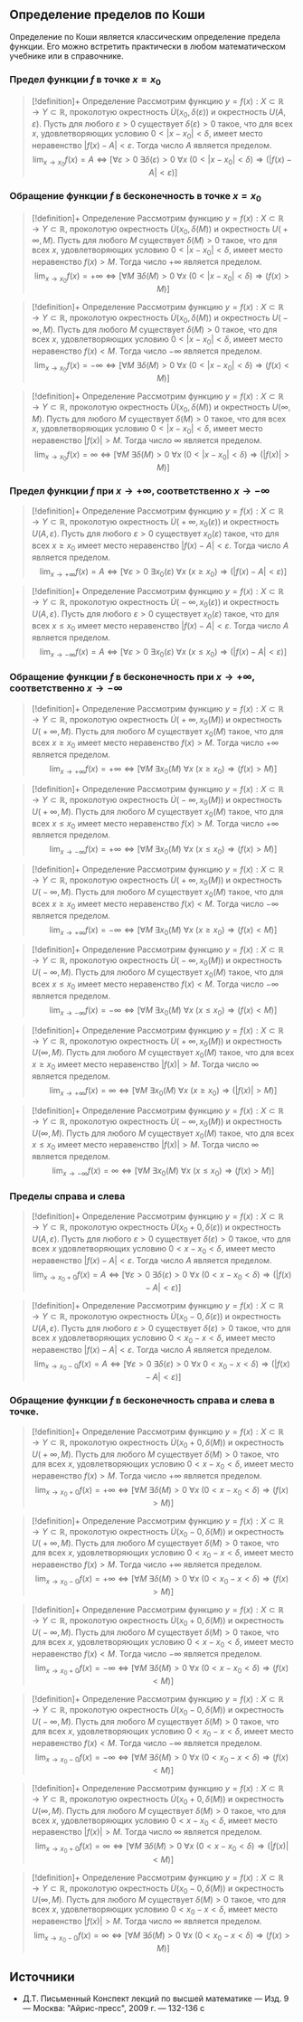 ## Определение пределов по Коши
Определение по Коши является классическим определение предела функции. Его можно встретить практически в любом математическом учебнике или в справочнике. 

### Предел функции $f$ в точке $x=x_0$
> [!definition]+ Определение
> Рассмотрим функцию $y=f(x):X \subset \mathbb{R}\rightarrow Y \subset \mathbb{R}$, проколотую окрестность $\dot U\big(x_0, \delta(\varepsilon)\big)$ и окрестность $U\big(A, \varepsilon\big)$. Пусть для любого $\varepsilon > 0$ существует $\delta(\varepsilon) > 0$ такое, что для всех $x$, удовлетворяющих условию $0 < |x-x_0|< \delta$, имеет место неравенство $|f(x) - A| < \varepsilon$. Тогда число $A$ является пределом. 
> $$\lim_{x \to x_0} f(x) = A \Leftrightarrow \Big[\forall \varepsilon > 0 ~ \exists \delta\big(\varepsilon)>0 ~ \forall x ~ (0 < |x - x_0| < \delta\big) \Rightarrow \big(|f (x) - A| < \varepsilon\big)\Big]$$
>

### Обращение функции $f$ в бесконечность в точке $x=x_0$ 
> [!definition]+ Определение
> Рассмотрим функцию $y=f(x):X \subset \mathbb{R}\rightarrow Y \subset \mathbb{R}$, проколотую окрестность $\dot U\big(x_0, \delta(M)\big)$ и окрестность $U\big(+\infty, M\big)$. Пусть для любого $M$ существует $\delta(M)>0$ такое, что для всех $x$, удовлетворяющих условию $0 < |x-x_0|< \delta$, имеет место неравенство $f(x) > M$. Тогда число $+\infty$ является пределом. 
> $$\lim_{x \to x_0} f(x) = +\infty \Leftrightarrow \Big[\forall M ~ \exists \delta\big(M)>0 ~ \forall x ~ (0 < |x - x_0| < \delta\big) \Rightarrow \big(f(x) > M\big)\Big]$$

> [!definition]+ Определение
> Рассмотрим функцию $y=f(x):X \subset \mathbb{R}\rightarrow Y \subset \mathbb{R}$, проколотую окрестность $\dot U\big(x_0, \delta(M)\big)$ и окрестность $U\big(-\infty, M\big)$. Пусть для любого $M$ существует $\delta(M)>0$ такое, что для всех $x$, удовлетворяющих условию $0 < |x-x_0|< \delta$, имеет место неравенство $f(x) < M$. Тогда число $-\infty$ является пределом. 
> $$\lim_{x \to x_0} f(x) = -\infty \Leftrightarrow \Big[\forall M ~ \exists \delta\big(M)>0 ~ \forall x ~ (0 < |x - x_0| < \delta\big) \Rightarrow \big(f(x) < M\big)\Big]$$

> [!definition]+ Определение
> Рассмотрим функцию $y=f(x):X \subset \mathbb{R}\rightarrow Y \subset \mathbb{R}$, проколотую окрестность $\dot U\big(x_0, \delta(M)\big)$ и окрестность $U\big(\infty, M\big)$. Пусть для любого $M$ существует $\delta(M)>0$ такое, что для всех $x$, удовлетворяющих условию $0 < |x-x_0|< \delta$, имеет место неравенство $|f(x)| > M$. Тогда число $\infty$ является пределом. 
> $$\lim_{x \to x_0} f(x) = \infty \Leftrightarrow \Big[\forall M ~ \exists \delta\big(M)>0 ~ \forall x ~ (0 < |x - x_0| < \delta\big) \Rightarrow \big(|f(x)| > M)\Big]$$

### Предел функции $f$ при $x \to + \infty$, соответственно $x \to - \infty$
> [!definition]+ Определение
> Рассмотрим функцию $y=f(x):X \subset \mathbb{R}\rightarrow Y \subset \mathbb{R}$, проколотую окрестность $\dot U\big(+\infty, x_0(\varepsilon)\big)$ и окрестность $U\big(A, \varepsilon\big)$. Пусть для любого $\varepsilon > 0$ существует $x_0(\varepsilon)$ такое, что для всех $x \geq x_0$ имеет место неравенство $|f(x) - A| < \varepsilon$. Тогда число $A$ является пределом. 
> $$\lim_{x \to +\infty} f(x) = A \Leftrightarrow \Big[\forall \varepsilon > 0 ~ \exists x_0(\varepsilon) ~ \forall x ~ \big(x \geq x_0\big) \Rightarrow \big(|f (x) - A| < \varepsilon\big)\Big]$$

> [!definition]+ Определение
> Рассмотрим функцию $y=f(x):X \subset \mathbb{R}\rightarrow Y \subset \mathbb{R}$, проколотую окрестность $\dot U\big(-\infty, x_0(\varepsilon)\big)$ и окрестность $U\big(A, \varepsilon\big)$. Пусть для любого $\varepsilon > 0$ существует $x_0(\varepsilon)$ такое, что для всех $x \leq x_0$ имеет место неравенство $|f(x) - A| < \varepsilon$. Тогда число $A$ является пределом. 
> $$\lim_{x \to -\infty} f(x) = A \Leftrightarrow \Big[\forall \varepsilon > 0 ~ \exists x_0(\varepsilon) ~ \forall x ~ \big(x \leq x_0\big) \Rightarrow \big(|f (x) - A| < \varepsilon\big)\Big]$$

### Обращение функции $f$ в бесконечность при $x \to + \infty$, соответственно $x \to - \infty$
> [!definition]+ Определение
> Рассмотрим функцию $y=f(x):X \subset \mathbb{R}\rightarrow Y \subset \mathbb{R}$, проколотую окрестность $\dot U\big(+\infty, x_0(M)\big)$ и окрестность $U\big(+\infty, M\big)$. Пусть для любого $M$ существует $x_0(M)$ такое, что для всех $x \geq x_0$ имеет место неравенство $f(x) > M$. Тогда число $+\infty$ является пределом. 
> $$\lim_{x \to +\infty} f(x) = + \infty \Leftrightarrow \Big[\forall M ~ \exists x_0(M) ~ \forall x ~ \big(x \geq x_0\big) \Rightarrow \big(f(x) > M\big)\Big]$$

> [!definition]+ Определение
> Рассмотрим функцию $y=f(x):X \subset \mathbb{R}\rightarrow Y \subset \mathbb{R}$, проколотую окрестность $\dot U\big(-\infty, x_0(M)\big)$ и окрестность $U\big(+\infty, M\big)$. Пусть для любого $M$ существует $x_0(M)$ такое, что для всех $x \leq x_0$ имеет место неравенство $f(x) > M$. Тогда число $+\infty$ является пределом. 
> $$\lim_{x \to -\infty} f(x) = + \infty \Leftrightarrow \Big[\forall M ~ \exists x_0(M) ~ \forall x ~ \big(x \leq x_0\big) \Rightarrow \big(f(x) > M\big)\Big]$$

> [!definition]+ Определение
> Рассмотрим функцию $y=f(x):X \subset \mathbb{R}\rightarrow Y \subset \mathbb{R}$, проколотую окрестность $\dot U\big(+\infty, x_0(M)\big)$ и окрестность $U\big(-\infty, M\big)$. Пусть для любого $M$ существует $x_0(M)$ такое, что для всех $x \geq x_0$ имеет место неравенство $f(x) < M$. Тогда число $-\infty$ является пределом. 
> $$\lim_{x \to +\infty} f(x) = - \infty \Leftrightarrow \Big[\forall M ~ \exists x_0(M) ~ \forall x ~ \big(x \geq x_0\big) \Rightarrow \big(f(x) < M\big)\Big]$$

> [!definition]+ Определение
> Рассмотрим функцию $y=f(x):X \subset \mathbb{R}\rightarrow Y \subset \mathbb{R}$, проколотую окрестность $\dot U\big(-\infty, x_0(M)\big)$ и окрестность $U\big(-\infty, M\big)$. Пусть для любого $M$ существует $x_0(M)$ такое, что для всех $x \leq x_0$ имеет место неравенство $f(x) < M$. Тогда число $-\infty$ является пределом. 
> $$\lim_{x \to -\infty} f(x) = - \infty \Leftrightarrow \Big[\forall M ~ \exists x_0(M) ~ \forall x ~ \big(x \leq x_0\big) \Rightarrow \big(f(x) < M\big)\Big]$$

> [!definition]+ Определение
> Рассмотрим функцию $y=f(x):X \subset \mathbb{R}\rightarrow Y \subset \mathbb{R}$, проколотую окрестность $\dot U\big(+\infty, x_0(M)\big)$ и окрестность $U\big(\infty, M\big)$. Пусть для любого $M$ существует $x_0(M)$ такое, что для всех $x \geq x_0$ имеет место неравенство $|f(x)| > M$. Тогда число $\infty$ является пределом. 
> $$\lim_{x \to +\infty} f(x) = \infty \Leftrightarrow \Big[\forall M ~ \exists x_0(M) ~ \forall x ~ \big(x \geq x_0\big) \Rightarrow \big(|f(x)| > M\big)\Big]$$

> [!definition]+ Определение
> Рассмотрим функцию $y=f(x):X \subset \mathbb{R}\rightarrow Y \subset \mathbb{R}$, проколотую окрестность $\dot U\big(-\infty, x_0(M)\big)$ и окрестность $U\big(\infty, M\big)$. Пусть для любого $M$ существует $x_0(M)$ такое, что для всех $x \leq x_0$ имеет место неравенство $|f(x)| > M$. Тогда число $\infty$ является пределом. 
> $$\lim_{x \to -\infty} f(x) = \infty \Leftrightarrow \Big[\forall M ~ \exists x_0(M) ~ \forall x ~ \big(x \leq x_0\big) \Rightarrow \big(f(x) > M\big)\Big]$$

### Пределы справа и слева
> [!definition]+ Определение
> Рассмотрим функцию $y=f(x):X \subset \mathbb{R}\rightarrow Y \subset \mathbb{R}$, проколотую окрестность $\dot U\big(x_0+0, \delta(\varepsilon)\big)$ и окрестность $U\big(A, \varepsilon\big)$. Пусть для любого $\varepsilon > 0$ существует $\delta(\varepsilon) > 0$ такое, что для всех $x$ удовлетворяющих условию $0 < x-x_0< \delta$, имеет место неравенство $|f(x) - A| < \varepsilon$. Тогда число $A$ является пределом. 
> $$\lim_{x \to x_0+0} f(x) = A \Leftrightarrow \Big[\forall \varepsilon > 0 ~ \exists \delta\big(\varepsilon)>0 ~ \forall x ~ (0 < x-x_0< \delta\big) \Rightarrow \big(|f (x) - A| < \varepsilon\big)\Big]$$

> [!definition]+ Определение
> Рассмотрим функцию $y=f(x):X \subset \mathbb{R}\rightarrow Y \subset \mathbb{R}$, проколотую окрестность $\dot U\big(x_0-0, \delta(\varepsilon)\big)$ и окрестность $U\big(A, \varepsilon\big)$. Пусть для любого $\varepsilon > 0$ существует $\delta(\varepsilon) > 0$ такое, что для всех $x$ удовлетворяющих условию $0 < x_0-x< \delta$, имеет место неравенство $|f(x) - A| < \varepsilon$. Тогда число $A$ является пределом. 
> $$\lim_{x \to x_0-0} f(x) = A \Leftrightarrow \Big[\forall \varepsilon > 0 ~ \exists \delta\big(\varepsilon)>0 ~ \forall x ~ 0 < x_0-x< \delta\big) \Rightarrow \big(|f (x) - A| < \varepsilon\big)\Big]$$

### Обращение функции $f$ в бесконечность справа и слева в точке. 
> [!definition]+ Определение
> Рассмотрим функцию $y=f(x):X \subset \mathbb{R}\rightarrow Y \subset \mathbb{R}$, проколотую окрестность $\dot U\big(x_0+0, \delta(M)\big)$ и окрестность $U\big(+\infty, M\big)$. Пусть для любого $M$ существует $\delta(M) > 0$ такое, что для всех $x$, удовлетворяющих условию $0 < x - x_0< \delta$, имеет место неравенство $f(x) > M$. Тогда число $+\infty$ является пределом. 
> $$\lim_{x \to x_0+0} f(x) = +\infty \Leftrightarrow \Big[\forall M ~ \exists \delta\big(M)>0 ~ \forall x ~ (0 < x-x_0< \delta\big) \Rightarrow \big(f(x) > M\big)\Big]$$

> [!definition]+ Определение
> Рассмотрим функцию $y=f(x):X \subset \mathbb{R}\rightarrow Y \subset \mathbb{R}$, проколотую окрестность $\dot U\big(x_0-0, \delta(M)\big)$ и окрестность $U\big(+\infty, M\big)$. Пусть для любого $M$ существует $\delta(M) > 0$ такое, что для всех $x$, удовлетворяющих условию $0 < x_0 - x< \delta$, имеет место неравенство $f(x) > M$. Тогда число $+\infty$ является пределом. 
> $$\lim_{x \to x_0-0} f(x) = +\infty \Leftrightarrow \Big[\forall M ~ \exists \delta\big(M)>0 ~ \forall x ~ (0 < x_0 - x< \delta\big) \Rightarrow \big(f(x) > M\big)\Big]$$

> [!definition]+ Определение
> Рассмотрим функцию $y=f(x):X \subset \mathbb{R}\rightarrow Y \subset \mathbb{R}$, проколотую окрестность $\dot U\big(x_0+0, \delta(M)\big)$ и окрестность $U\big(-\infty, M\big)$. Пусть для любого $M$ существует $\delta(M) > 0$ такое, что для всех $x$, удовлетворяющих условию $0 < x - x_0< \delta$, имеет место неравенство $f(x) < M$. Тогда число $-\infty$ является пределом. 
> $$\lim_{x \to x_0+0} f(x) = -\infty \Leftrightarrow \Big[\forall M ~ \exists \delta\big(M)>0 ~ \forall x ~ (0 < x-x_0< \delta\big) \Rightarrow \big(f(x) < M\big)\Big]$$

> [!definition]+ Определение
> Рассмотрим функцию $y=f(x):X \subset \mathbb{R}\rightarrow Y \subset \mathbb{R}$, проколотую окрестность $\dot U\big(x_0-0, \delta(M)\big)$ и окрестность $U\big(-\infty, M\big)$. Пусть для любого $M$ существует $\delta(M) > 0$ такое, что для всех $x$, удовлетворяющих условию $0 < x_0 - x< \delta$, имеет место неравенство $f(x) < M$. Тогда число $-\infty$ является пределом. 
> $$\lim_{x \to x_0-0} f(x) = -\infty \Leftrightarrow \Big[\forall M ~ \exists \delta\big(M)>0 ~ \forall x ~ (0 < x_0 - x< \delta\big) \Rightarrow \big(f(x) < M\big)\Big]$$

> [!definition]+ Определение
> Рассмотрим функцию $y=f(x):X \subset \mathbb{R}\rightarrow Y \subset \mathbb{R}$, проколотую окрестность $\dot U\big(x_0+0, \delta(M)\big)$ и окрестность $U\big(\infty, M\big)$. Пусть для любого $M$ существует $\delta(M) > 0$ такое, что для всех $x$, удовлетворяющих условию $0 < x - x_0< \delta$, имеет место неравенство $|f(x)| > M$. Тогда число $\infty$ является пределом. 
> $$\lim_{x \to x_0+0} f(x) = \infty \Leftrightarrow \Big[\forall M ~ \exists \delta\big(M)>0 ~ \forall x ~ (0 < x-x_0< \delta\big) \Rightarrow \big(|f(x)| < M\big)\Big]$$

> [!definition]+ Определение
> Рассмотрим функцию $y=f(x):X \subset \mathbb{R}\rightarrow Y \subset \mathbb{R}$, проколотую окрестность $\dot U\big(x_0-0, \delta(M)\big)$ и окрестность $U\big(\infty, M\big)$. Пусть для любого $M$ существует $\delta(M) > 0$ такое, что для всех $x$, удовлетворяющих условию $0 < x_0 - x< \delta$, имеет место неравенство $|f(x)| > M$. Тогда число $\infty$ является пределом. 
> $$\lim_{x \to x_0-0} f(x) = \infty \Leftrightarrow \Big[\forall M ~ \exists \delta\big(M)>0 ~ \forall x ~ (0 < x_0 - x< \delta\big) \Rightarrow \big(f(x) > M\big)\Big]$$

## Источники
* Д.Т. Письменный Конспект лекций по высшей математике _—_ Изд. 9 — Москва: "Айрис-пресс", 2009 г. — 132-136 с